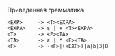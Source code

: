 Приведенная грамматика

````
<EXP>     -> <T><EXPA>
<EXPA>    -> ε | + <T><EXPA>
<T>       -> <F><TA>
<TA>      -> ε | * <F><TA>
<F>       -> -<F>|(<EXP>)|a|b|3|8